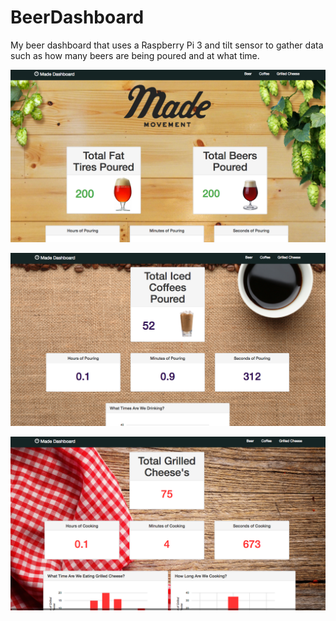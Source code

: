 # BeerDashboard
My beer dashboard that uses a Raspberry Pi 3 and tilt sensor to gather data such as how many beers are being poured and at what time.

![screen shot](https://github.com/jessalbarian/BeerDashboard/blob/master/screenshot1.png)

![screen shot](https://github.com/jessalbarian/BeerDashboard/blob/master/screenshot2.png)

![screen shot](https://github.com/jessalbarian/BeerDashboard/blob/master/screenshot3.png)
